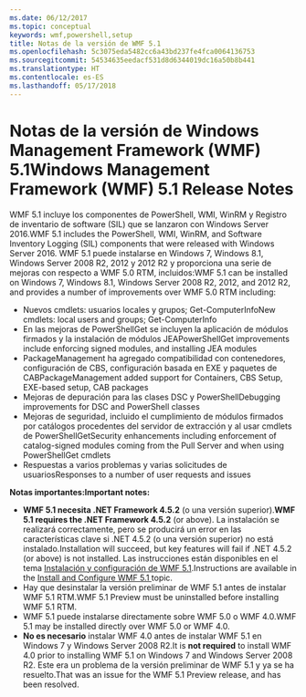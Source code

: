 ```yaml
---
ms.date: 06/12/2017
ms.topic: conceptual
keywords: wmf,powershell,setup
title: Notas de la versión de WMF 5.1
ms.openlocfilehash: 5c3075eda5482cc6a43bd237fe4fca0064136753
ms.sourcegitcommit: 54534635eedacf531d8d6344019dc16a50b8b441
ms.translationtype: HT
ms.contentlocale: es-ES
ms.lasthandoff: 05/17/2018
---
```

# <a name="windows-management-framework-wmf-51-release-notes"></a><span data-ttu-id="5480e-103">Notas de la versión de Windows Management Framework (WMF) 5.1</span><span class="sxs-lookup"><span data-stu-id="5480e-103">Windows Management Framework (WMF) 5.1 Release Notes</span></span> #

<span data-ttu-id="5480e-104">WMF 5.1 incluye los componentes de PowerShell, WMI, WinRM y Registro de inventario de software (SIL) que se lanzaron con Windows Server 2016.</span><span class="sxs-lookup"><span data-stu-id="5480e-104">WMF 5.1 includes the PowerShell, WMI, WinRM, and Software Inventory Logging (SIL) components that were released with Windows Server 2016.</span></span>
<span data-ttu-id="5480e-105">WMF 5.1 puede instalarse en Windows 7, Windows 8.1, Windows Server 2008 R2, 2012 y 2012 R2 y proporciona una serie de mejoras con respecto a WMF 5.0 RTM, incluidos:</span><span class="sxs-lookup"><span data-stu-id="5480e-105">WMF 5.1 can be installed on Windows 7, Windows 8.1, Windows Server 2008 R2, 2012, and 2012 R2, and provides a number of improvements over WMF 5.0 RTM including:</span></span>

- <span data-ttu-id="5480e-106">Nuevos cmdlets: usuarios locales y grupos; Get-ComputerInfo</span><span class="sxs-lookup"><span data-stu-id="5480e-106">New cmdlets: local users and groups; Get-ComputerInfo</span></span>
- <span data-ttu-id="5480e-107">En las mejoras de PowerShellGet se incluyen la aplicación de módulos firmados y la instalación de módulos JEA</span><span class="sxs-lookup"><span data-stu-id="5480e-107">PowerShellGet improvements include enforcing signed modules, and installing JEA modules</span></span>
- <span data-ttu-id="5480e-108">PackageManagement ha agregado compatibilidad con contenedores, configuración de CBS, configuración basada en EXE y paquetes de CAB</span><span class="sxs-lookup"><span data-stu-id="5480e-108">PackageManagement added support for Containers, CBS Setup, EXE-based setup, CAB packages</span></span>
- <span data-ttu-id="5480e-109">Mejoras de depuración para las clases DSC y PowerShell</span><span class="sxs-lookup"><span data-stu-id="5480e-109">Debugging improvements for DSC and PowerShell classes</span></span>
- <span data-ttu-id="5480e-110">Mejoras de seguridad, incluido el cumplimiento de módulos firmados por catálogos procedentes del servidor de extracción y al usar cmdlets de PowerShellGet</span><span class="sxs-lookup"><span data-stu-id="5480e-110">Security enhancements including enforcement of catalog-signed modules coming from the Pull Server and when using PowerShellGet cmdlets</span></span>
- <span data-ttu-id="5480e-111">Respuestas a varios problemas y varias solicitudes de usuarios</span><span class="sxs-lookup"><span data-stu-id="5480e-111">Responses to a number of user requests and issues</span></span>

<span data-ttu-id="5480e-112">**Notas importantes:**</span><span class="sxs-lookup"><span data-stu-id="5480e-112">**Important notes:**</span></span>

- <span data-ttu-id="5480e-113">**WMF 5.1 necesita .NET Framework 4.5.2** (o una versión superior).</span><span class="sxs-lookup"><span data-stu-id="5480e-113">**WMF 5.1 requires the .NET Framework 4.5.2** (or above).</span></span> <span data-ttu-id="5480e-114">La instalación se realizará correctamente, pero se producirá un error en las características clave si .NET 4.5.2 (o una versión superior) no está instalado.</span><span class="sxs-lookup"><span data-stu-id="5480e-114">Installation will succeed, but key features will fail if .NET 4.5.2 (or above) is not installed.</span></span> <span data-ttu-id="5480e-115">Las instrucciones están disponibles en el tema [Instalación y configuración de WMF 5.1](https://msdn.microsoft.com/powershell/wmf/5.1/install-configure).</span><span class="sxs-lookup"><span data-stu-id="5480e-115">Instructions are available in the [Install and Configure WMF 5.1 ](https://msdn.microsoft.com/powershell/wmf/5.1/install-configure) topic.</span></span>
- <span data-ttu-id="5480e-116">Hay que desinstalar la versión preliminar de WMF 5.1 antes de instalar WMF 5.1 RTM.</span><span class="sxs-lookup"><span data-stu-id="5480e-116">WMF 5.1 Preview must be uninstalled before installing WMF 5.1 RTM.</span></span>
- <span data-ttu-id="5480e-117">WMF 5.1 puede instalarse directamente sobre WMF 5.0 o WMF 4.0.</span><span class="sxs-lookup"><span data-stu-id="5480e-117">WMF 5.1 may be installed directly over WMF 5.0 or WMF 4.0.</span></span>
- <span data-ttu-id="5480e-118">__No es necesario__ instalar WMF 4.0 antes de instalar WMF 5.1 en Windows 7 y Windows Server 2008 R2.</span><span class="sxs-lookup"><span data-stu-id="5480e-118">It is __not required__ to install WMF 4.0 prior to installing WMF 5.1 on Windows 7 and Windows Server 2008 R2.</span></span> <span data-ttu-id="5480e-119">Este era un problema de la versión preliminar de WMF 5.1 y ya se ha resuelto.</span><span class="sxs-lookup"><span data-stu-id="5480e-119">That was an issue for the WMF 5.1 Preview release, and has been resolved.</span></span>
